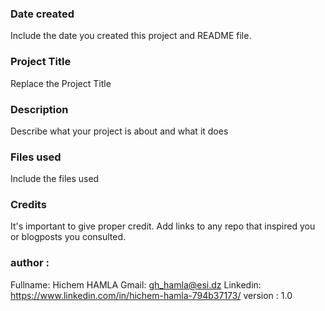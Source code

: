 ### Date created
Include the date you created this project and README file.

### Project Title
Replace the Project Title

### Description
Describe what your project is about and what it does

### Files used
Include the files used

### Credits
It's important to give proper credit. Add links to any repo that inspired you or blogposts you consulted.
### author :
Fullname: Hichem HAMLA
Gmail: gh_hamla@esi.dz
Linkedin: https://www.linkedin.com/in/hichem-hamla-794b37173/
version : 1.0





